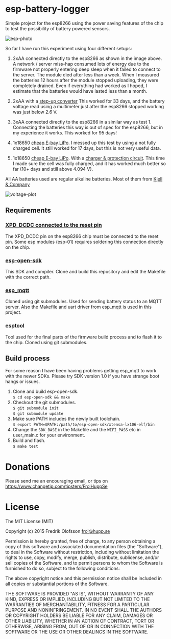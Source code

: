 esp-battery-logger
==================
Simple project for the esp8266 using the power saving features of the
chip to test the possibility of battery powered sensors.

![esp-photo](https://pbs.twimg.com/media/B_P5WMMUoAMHy9B.jpg:large)

So far I have run this experiment using four different setups:

1. 2xAA connected directly to the esp8266 as shown in the image above.
   A network / server miss-hap consumed lots of energy due to the
   firmware not properly entering deep sleep when it failed to connect
   to the server.  The module died after less than a week. When I
   measured the batteries 12 hours after the module stopped uploading,
   they were completely drained.  Even if everything had worked as I
   hoped, I estimate that the batteries would have lasted less than a
   month.

2. 2xAA with a [step-up converter](http://www.ebay.com/itm/mini-DC-DC-0-8-3-3V-to-DC-3-3V-Step-UP-Boost-Power-Module-For-Breadboard-Arduino-/281556288481?hash=item418e1003e1)
   This worked for 33 days, and the battery voltage read using a
   multimeter just after the esp8266 stopped working was just below
   2.6 V.

3. 3xAA connected directly to the esp8266 in a similar way as test 1.
   Connecting the batteries this way is out of spec for the esp8266,
   but in my experience it works.  This worked for 95 days!

4. 1x18650 [cheap E-bay LiPo](http://www.ebay.com/itm/2x-UltraFire-18650-6000mAh-Li-Ion-Rechargeable-3-7V-Battery-For-Torch-Flashlight-/381196017618?hash=item58c10d9fd2).
   I messed up this test by using a not fully charged cell. It still
   worked for 17 days, but this is not very useful data.

5. 1x18650 [cheap E-bay LiPo](http://www.ebay.com/itm/2x-UltraFire-18650-6000mAh-Li-Ion-Rechargeable-3-7V-Battery-For-Torch-Flashlight-/381196017618?hash=item58c10d9fd2).
   With a [charger & protection circuit](http://www.ebay.com/itm/5V-Micro-USB-1A-18650-Lithium-Battery-Charging-Board-Charger-Module-Protection-/400665520672?hash=item5d4986aa20).
   This time I made sure the cell was fully charged, and it has worked
   much better so far (10+ days and still above 4.094 V).

All AA batteries used are regular alkaline batteries. Most of them
from [Kjell & Company](http://www.kjell.com/sortiment/el/batterier/alkaliska/kjell-company-aa-batterier-%28lr6%29-20-pack-p32301)

![voltage-plot](https://i.imgur.com/Jwh15rC.png)

Requirements
------------
### [XPD_DCDC connected to the reset pin](http://hackaday.com/2015/02/08/hack-allows-esp-01-to-go-to-deep-sleep/)
The XPD_DCDC pin on the esp8266 chip must be connected to the reset
pin. Some esp modules (esp-01) requires soldering this connection
directly on the chip.

### [esp-open-sdk](https://github.com/pfalcon/esp-open-sdk)
This SDK and compiler. Clone and build this repository and edit the
Makefile with the correct path.

### [esp_mqtt](https://github.com/tuanpmt/esp_mqtt.git)
Cloned using git submodules. Used for sending battery status to an
MQTT server. Also the Makefile and uart driver from esp_mqtt is used
in this project.

### [esptool](https://github.com/themadinventor/esptool.git)
Tool used for the final parts of the firmware build process and to
flash it to the chip. Cloned using git submodules.

Build process
-------------
For some reason I have been having problems getting esp_mqtt to work
with the newer SDKs. Please try SDK version 1.0 if you have strange
boot hangs or issues.

1. Clone and build esp-open-sdk.  
   `$ cd esp-open-sdk && make`
2. Checkout the git submodules.  
   `$ git submodule init`  
   `$ git submodule update`
3. Make sure PATH includes the newly built toolchain.  
   `$ export PATH=$PATH:/path/to/esp-open-sdk/xtensa-lx106-elf/bin`
4. Change the `SDK_BASE` in the Makefile and the `WIFI_PASS` etc in
   user_main.c for your environment.
5. Build and flash.  
   `$ make test`

Donations
=========
Please send me an encouraging email, or tips on
https://www.changetip.com/tipsters/FrolHuppSe

License
=======
The MIT License (MIT)

Copyright (c) 2015 Fredrik Olofsson <frol@hupp.se>

Permission is hereby granted, free of charge, to any person obtaining a copy
of this software and associated documentation files (the "Software"), to deal
in the Software without restriction, including without limitation the rights
to use, copy, modify, merge, publish, distribute, sublicense, and/or sell
copies of the Software, and to permit persons to whom the Software is
furnished to do so, subject to the following conditions:

The above copyright notice and this permission notice shall be included in
all copies or substantial portions of the Software.

THE SOFTWARE IS PROVIDED "AS IS", WITHOUT WARRANTY OF ANY KIND, EXPRESS OR
IMPLIED, INCLUDING BUT NOT LIMITED TO THE WARRANTIES OF MERCHANTABILITY,
FITNESS FOR A PARTICULAR PURPOSE AND NONINFRINGEMENT. IN NO EVENT SHALL THE
AUTHORS OR COPYRIGHT HOLDERS BE LIABLE FOR ANY CLAIM, DAMAGES OR OTHER
LIABILITY, WHETHER IN AN ACTION OF CONTRACT, TORT OR OTHERWISE, ARISING FROM,
OUT OF OR IN CONNECTION WITH THE SOFTWARE OR THE USE OR OTHER DEALINGS IN
THE SOFTWARE.
